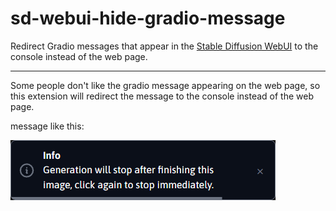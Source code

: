 # sd-webui-hide-gradio-message

Redirect Gradio messages that appear in the [Stable Diffusion WebUI](https://github.com/AUTOMATIC1111/stable-diffusion-webui) to the console instead of the web page.

---

Some people don't like the gradio message appearing on the web page, so this extension will redirect the message to the console instead of the web page.

message like this:

![img1](screenshot/img1.png)
